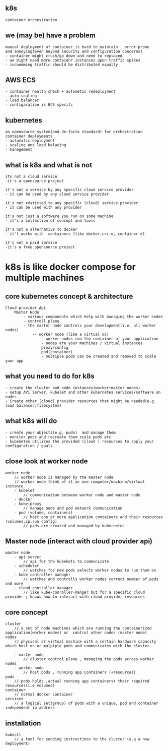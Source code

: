 ## k8s

    container orchestration

## we (may be) have a problem

    manual deployment of container is hard to maintain , error-prone 
    and annoying(even beyond security and configuration concerns)
    - container might crush/go down and need to replaced
    - we might need more contaienr instances upon traffic spikes
    - incoumming traffic should be distributed equally

## AWS ECS

    - container health check + autometic redeployment
    - auto scaling 
    - load balancer
    - configaration is ECS specifc

## kubernetes

    an opensource system(and de-facto standard) for orchestration container deployments
    - automatic deployment 
    - scaling and load balacing 
    - management

## what is k8s and what is not

    its not a cloud service 
    -it's a opensource project
    
    it's not a service by any specific cloud service provider 
    - it can be used by any cloud service provider
    
    it's not resticted to any specific (cloud) service provider 
    - it can be used with any provider
    
    it's not just a software you run on some machine 
    - it's a collection of concept and tools 
    
    it's not a alternative to docker
    - it't works with  containers (like docker,cri-o, container d)
    
    it's not a paid service 
    -it's a free opensource project

# k8s is like docker compose for multiple machines

## core kubernetes concept & architecture

    Cloud provider Api 
        Master Node
            - various components which help with managing the worker nodes 
            - controll plane 
            - the master node controls your development(i.e. all worker nodes)
                -- worker node (like a virtual os)
                    - worker nodes run the container of your application
                    - nodes are your machines / virtual instances
                    proxy/config
                    pod(container)
                    - multiple pods can be created and removed to scale your app

## what you need to do for k8s

    - create the cluster and node instances(worker+master nodes)
    - setup API Server, kubelet and other kubernetes services/software on nodes 
    - Create other (cloud) provider resources that might be needed(e.g. load balancer,filesystem)

## what k8s will do

    - create your objects(e.g. pods)  and manage them 
    - monitor pods and recreate them scale pods etc
    - kubenetes utilizes the provided (cloud ) resources to apply your configuration / goals

## close look at worker node

    worker node
        // worker node is managed by the master node
        // worker node think of it as one computer/machine/virtual instance    
        - kubelet
            // communication between worker node and master node
        - docker
        - kube-proxy
            // manage node and pod network communication
        - pod (volume, containers)
            // host one or more application containers and their resources (volumes,ip,run config)
            // pods are created and managed by kubernetes

## Master node (interact with cloud provider api)

    master node
        - api server
            // api for the kubekets to communicate
        - scheduler
            // watches for new pods selects worker nodes to run them on
        - kube controller manager
            // watches and controlls worker nodes correct number of pods and more
        - cloud controller manager
            // like kube-conroller-manger but for a specific cloud provider ; knows how to interact with cloud provider resources

## core concept

    cluster 
        // a set of node machines which are running the containerized application(worker nodes) or  control other nodes (master node)
    nodes 
        // physical or virtual machine with a certain hardware capacity which host on or mulpiple pods and communicates with the cluster
    
        - master node
            // cluster control plane , managing the pods across worker nodes
        - worker node
            // host pods , running app Containers (+resources)
    pods
        // pods holds ,actual running app containers+ their required resources(i.e volumes)
    container 
        // normal docker container
    services 
        // a logical set(group) of pods with a unique, pod and container independent ip address        

## installation

    kubectl 
        // a tool for sending instructinos to the cluster (e.g a new deployment)
